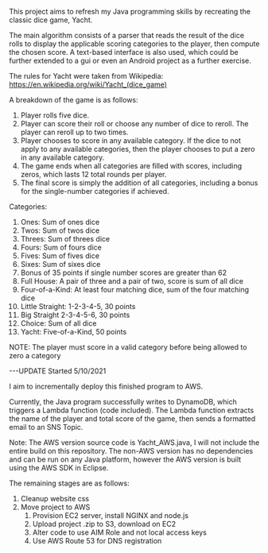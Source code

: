 This project aims to refresh my Java programming skills by recreating the classic dice game, Yacht.

The main algorithm consists of a parser that reads the result of the dice rolls to display the applicable scoring categories to the player, then compute the chosen score. A text-based interface is also used, which could be further extended to a gui or even an Android project as a further exercise.

The rules for Yacht were taken from Wikipedia: https://en.wikipedia.org/wiki/Yacht_(dice_game)

A breakdown of the game is as follows:
1. Player rolls five dice.
2. Player can score their roll or choose any number of dice to reroll. The player can reroll up to two times.
3. Player chooses to score in any available category. If the dice to not apply to any available categories, then the player chooses to put a zero in any available category.
4. The game ends when all categories are filled with scores, including zeros, which lasts 12 total rounds per player.
5. The final score is simply the addition of all categories, including a bonus for the single-number categories if achieved.

Categories:
1. Ones: Sum of ones dice
2. Twos: Sum of twos dice
3. Threes: Sum of threes dice
4. Fours: Sum of fours dice
5. Fives: Sum of fives dice
6. Sixes: Sum of sixes dice
7. Bonus of 35 points if single number scores are greater than 62
8. Full House: A pair of three and a pair of two, score is sum of all dice
9. Four-of-a-Kind: At least four matching dice, sum of the four matching dice
10. Little Straight: 1-2-3-4-5, 30 points
11. Big Straight 2-3-4-5-6, 30 points
12. Choice: Sum of all dice
13. Yacht: Five-of-a-Kind, 50 points

NOTE: The player must score in a valid category before being allowed to zero a category

---UPDATE Started 5/10/2021

I aim to incrementally deploy this finished program to AWS.

Currently, the Java program successfully writes to DynamoDB, which triggers a Lambda function (code included). The Lambda function extracts the name of the player and total score of the game, then sends a formatted email to an SNS Topic.

Note: The AWS version source code is Yacht_AWS.java, I will not include the entire build on this repository. The non-AWS version has no dependencies and can be run on any Java platform, however the AWS version is built using the AWS SDK in Eclipse.

The remaining stages are as follows:
1. Cleanup website css
2. Move project to AWS
	1. Provision EC2 server, install NGINX and node.js
	2. Upload project .zip to S3, download on EC2
	3. Alter code to use AIM Role and not local access keys
	4. Use AWS Route 53 for DNS registration
